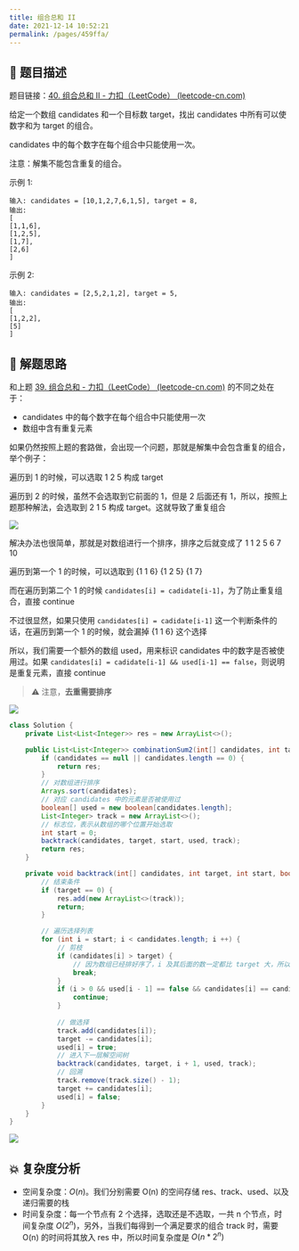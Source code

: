 ```yaml
---
title: 组合总和 II
date: 2021-12-14 10:52:21
permalink: /pages/459ffa/
---
```


## 📃 题目描述

题目链接：[40. 组合总和 II - 力扣（LeetCode） (leetcode-cn.com)](https://leetcode-cn.com/problems/combination-sum-ii/)

给定一个数组 candidates 和一个目标数 target，找出 candidates 中所有可以使数字和为 target 的组合。

candidates 中的每个数字在每个组合中只能使用一次。

注意：解集不能包含重复的组合。 

示例 1:

```
输入: candidates = [10,1,2,7,6,1,5], target = 8,
输出:
[
[1,1,6],
[1,2,5],
[1,7],
[2,6]
]
```

示例 2:

```
输入: candidates = [2,5,2,1,2], target = 5,
输出:
[
[1,2,2],
[5]
]
```

## 🔔 解题思路

和上题 [39. 组合总和 - 力扣（LeetCode） (leetcode-cn.com)](https://leetcode-cn.com/problems/combination-sum/) 的不同之处在于：

- candidates 中的每个数字在每个组合中只能使用一次
- 数组中含有重复元素

如果仍然按照上题的套路做，会出现一个问题，那就是解集中会包含重复的组合，举个例子：

遍历到 1 的时候，可以选取 1 2 5 构成 target

遍历到 2 的时候，虽然不会选取到它前面的 1，但是 2 后面还有 1，所以，按照上题那种解法，会选取到 2 1 5 构成 target。这就导致了重复组合

![](https://cs-wiki.oss-cn-shanghai.aliyuncs.com/img/20211214111325.png)

解决办法也很简单，那就是对数组进行一个排序，排序之后就变成了 1 1 2 5 6 7 10

遍历到第一个 1 的时候，可以选取到 {1 1 6} {1 2 5} {1 7}

而在遍历到第二个 1 的时候 `candidates[i] = cadidate[i-1]`，为了防止重复组合，直接 continue

不过很显然，如果只使用 `candidates[i] = cadidate[i-1]` 这一个判断条件的话，在遍历到第一个 1 的时候，就会漏掉 {1 1 6} 这个选择

所以，我们需要一个额外的数组 used，用来标识 candidates 中的数字是否被使用过。如果 `candidates[i] = cadidate[i-1] && used[i-1] == false`，则说明是重复元素，直接 continue 

> ⚠ 注意，**去重需要排序**

![](https://cs-wiki.oss-cn-shanghai.aliyuncs.com/img/20211214113636.png)


```java
class Solution {
    private List<List<Integer>> res = new ArrayList<>();

    public List<List<Integer>> combinationSum2(int[] candidates, int target) {
        if (candidates == null || candidates.length == 0) {
            return res;
        }
        // 对数组进行排序
        Arrays.sort(candidates);
        // 对应 candidates 中的元素是否被使用过
        boolean[] used = new boolean[candidates.length];
        List<Integer> track = new ArrayList<>();
        // 标志位，表示从数组的哪个位置开始选取
        int start = 0;
        backtrack(candidates, target, start, used, track);
        return res;
    }

    private void backtrack(int[] candidates, int target, int start, boolean[] used, List<Integer> track) {
        // 结束条件
        if (target == 0) {
            res.add(new ArrayList<>(track));
            return;
        }

        // 遍历选择列表
        for (int i = start; i < candidates.length; i ++) {
            // 剪枝
            if (candidates[i] > target) {
                // 因为数组已经排好序了，i 及其后面的数一定都比 target 大，所以这里可以直接 break 掉
                break;
            }
            if (i > 0 && used[i - 1] == false && candidates[i] == candidates[i - 1]) {
                continue;
            }
            
            // 做选择
            track.add(candidates[i]);
            target -= candidates[i];
            used[i] = true;
            // 进入下一层解空间树
            backtrack(candidates, target, i + 1, used, track);
            // 回溯
            track.remove(track.size() - 1);
            target += candidates[i];
            used[i] = false;
        }
    }
}
```

![](https://cs-wiki.oss-cn-shanghai.aliyuncs.com/img/20211214113657.png)

## 💥 复杂度分析

- 空间复杂度：*O*(*n*)。我们分别需要 O(n) 的空间存储 res、track、used、以及递归需要的栈
- 时间复杂度：每一个节点有 2 个选择，选取还是不选取，一共 n 个节点，时间复杂度 $O(2^n)$，另外，当我们每得到一个满足要求的组合 track 时，需要 O(n) 的时间将其放入 res 中，所以时间复杂度是 $O(n * 2^n)$